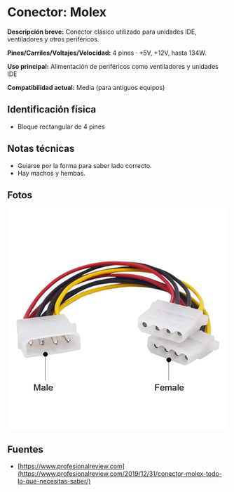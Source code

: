 
# Conector: Molex

**Descripción breve:** Conector clásico utilizado para unidades IDE, ventiladores y otros periféricos.

**Pines/Carriles/Voltajes/Velocidad:** 4 pines ·  +5V, +12V, hasta 134W.

**Uso principal:** Alimentación de periféricos como ventiladores y unidades IDE

**Compatibilidad actual:** Media (para antiguos equipos)

## Identificación física
- Bloque rectangular de 4 pines 

## Notas técnicas
- Guiarse por la forma para saber lado correcto.
- Hay machos y hembas.

## Fotos
![ATX 24p](../../../assets/img/10-conectores_internos/molex.png)

## Fuentes
- [https://www.profesionalreview.com](https://www.profesionalreview.com/2019/12/31/conector-molex-todo-lo-que-necesitas-saber/)
